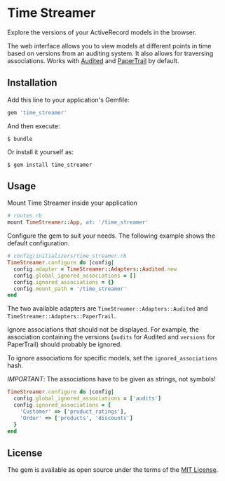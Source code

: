 # Time Streamer

Explore the versions of your ActiveRecord models in the browser.

The web interface allows you to view models at different points in time based on versions from an auditing system. It also allows for traversing associations. Works with [Audited](https://github.com/collectiveidea/audited) and [PaperTrail](https://github.com/paper-trail-gem/paper_trail) by default.

## Installation

Add this line to your application's Gemfile:

```ruby
gem 'time_streamer'
```

And then execute:

    $ bundle

Or install it yourself as:

    $ gem install time_streamer

## Usage

Mount Time Streamer inside your application

```ruby
# routes.rb
mount TimeStreamer::App, at: '/time_streamer'
```

Configure the gem to suit your needs. The following example shows the default configuration.

```ruby
# config/initializers/time_streamer.rb
TimeStreamer.configure do |config|
  config.adapter = TimeStreamer::Adapters::Audited.new
  config.global_ignored_associations = []
  config.ignored_associations = {}
  config.mount_path = '/time_streamer'
end
```

The two available adapters are `TimeStreamer::Adapters::Audited` and `TimeStreamer::Adapters::PaperTrail`.

Ignore associations that should not be displayed. For example, the association containing the versions (`audits` for Audited and `versions` for PaperTrail) should probably be ignored.

To ignore associations for specific models, set the `ignored_associations` hash.

*IMPORTANT*: The associations have to be given as strings, not symbols!
```ruby
TimeStreamer.configure do |config|
  config.global_ignored_associations = ['audits']
  config.ignored_associations = {
    'Customer' => ['product_ratings'],
    'Order' => ['products', 'discounts']
  }
end
```

## License

The gem is available as open source under the terms of the [MIT License](https://opensource.org/licenses/MIT).
